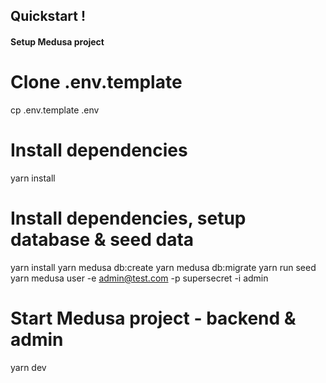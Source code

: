 ## Quickstart !

#### Setup Medusa project

# Clone .env.template

cp .env.template .env

# Install dependencies

yarn install

# Install dependencies, setup database & seed data

yarn install
yarn medusa db:create
yarn medusa db:migrate
yarn run seed
yarn medusa user -e admin@test.com -p supersecret -i admin

# Start Medusa project - backend & admin

yarn dev
